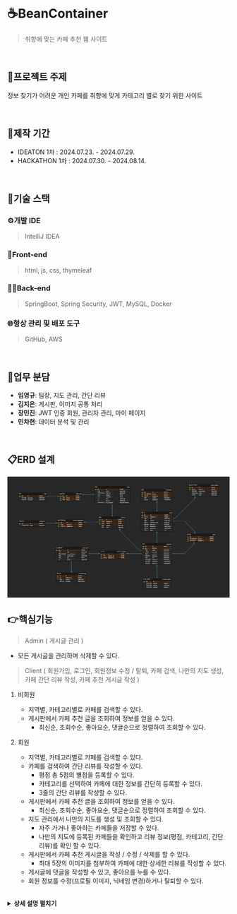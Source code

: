 # :coffee:BeanContainer
>취향에 맞는 카페 추천 웹 사이트

<br>

## :bookmark_tabs:프로젝트 주제
정보 찾기가 어려운 개인 카페를 취향에 맞게 카테고리 별로 찾기 위한 사이트

<br>

## :calendar:제작 기간
* IDEATON 1차 : 2024.07.23. - 2024.07.29.
* HACKATHON 1차 : 2024.07.30. - 2024.08.14.

<br>

## :wrench:기술 스택
### :gear:개발 IDE
>IntelliJ IDEA

### 🎨Front-end
>html, js, css, thymeleaf

### 🧑‍💻Back-end
>SpringBoot, Spring Security, JWT, MySQL, Docker

### :globe_with_meridians:형상 관리 및 배포 도구
>GitHub, AWS

<br>

## :pushpin:업무 분담
* **임영규**: 팀장, 지도 관리, 간단 리뷰
* **김지은**: 게시판, 이미지 공통 처리
* **장민진**: JWT 인증 회원, 관리자 관리, 마이 페이지
* **민차현**: 데이터 분석 및 관리

<br>

## :clipboard:ERD 설계
<img src="/src/main/resources/static/readme/BeanContainer_ERD.png">


<br>

## :point_right:핵심기능
>Admin ( 게시글 관리 )
- 모든 게시글을 관리하며 삭제할 수 있다.

>Client ( 회원가입, 로그인, 회원정보 수정 / 탈퇴, 카페 검색, 나만의 지도 생성, 카페 간단 리뷰 작성, 카페 추천 게시글 작성 )
1. 비회원
    - 지역별, 카테고리별로 카페를 검색할 수 있다.
    - 게시판에서 카페 추천 글을 조회하여 정보를 얻을 수 있다.
      - 최신순, 조회수순, 좋아요순, 댓글순으로 정렬하여 조회할 수 있다.
      
2. 회원
    - 지역별, 카테고리별로 카페를 검색할 수 있다.
    - 카페를 검색하여 간단 리뷰를 작성할 수 있다.
      - 평점 총 5점의 별점을 등록할 수 있다.
      - 카테고리를 선택하여 카페에 대한 정보를 간단히 등록할 수 있다.
      - 3줄의 간단 리뷰를 작성할 수 있다.
    - 게시판에서 카페 추천 글을 조회하여 정보를 얻을 수 있다.
        - 최신순, 조회수순, 좋아요순, 댓글순으로 정렬하여 조회할 수 있다.
    - 지도 관리에서 나만의 지도를 생성 및 조회할 수 있다.
      - 자주 가거나 좋아하는 카페들을 저장할 수 있다.
      - 나만의 지도에 등록된 카페들을 확인하고 리뷰 정보(평점, 카테고리, 간단 리뷰)를 확인 할 수 있다.
    - 게시판에서 카페 추천 게시글을 작성 / 수정 / 삭제를 할 수 있다.
      - 최대 5장의 이미지를 첨부하여 카페에 대한 상세한 리뷰를 작성할 수 있다.
    - 게시글에 댓글을 작성할 수 있고, 좋아요를 누를 수 있다.
    - 회원 정보를 수정(프로필 이미지, 닉네임 변경)하거나 탈퇴할 수 있다.
   
   <br>

<details>
<summary><b>상세 설명 펼치기</b></summary>

### Main
<img src="/src/main/resources/static/readme/main.png">

* 전체 카페 검색
* 지역별 카페 검색
* 카테고리별 카페 검색

   <details>
      <summary><b>이미지 참고</b></summary>
      <img src="/src/main/resources/static/readme/main_category.png">
   </details>

* 로그인 / 회원가입

   <details>
      <summary><b>이미지 참고</b></summary>
      <img src="/src/main/resources/static/readme/user_signup.png">
   </details>
  
    * 아이디 4글자 이상, 중복 불가
    * 비밀번호는 8자 이상 20자 이하이며 영문, 숫자, 특수 문자를 모두 포함
    * 비밀번호 확인
    * 닉네임 2자 이상 10자 이하
  
* 게시판 조회

### 내 정보 관리
<img src="/src/main/resources/static/readme/user_management.png">

* 프로필 이미지 업로드
* 닉네임 변경
* 회원탈퇴

### 나만의 지도
<img src="/src/main/resources/static/readme/my_map.png">

* 카테고리별 검색
* 자주 가는 카페, 가고 싶은 카페 저장
* 지도 이름 생성
* 지도 목록 조회 및 관리

   <details>
      <summary><b>이미지 참고</b></summary>
      <img src="/src/main/resources/static/readme/map_management.png">
   </details>

### 게시판
<img src="/src/main/resources/static/readme/post_list.png">

* 최신순, 조회수순, 좋아요순, 댓글순 정렬
* 글쓰기

   <details>
      <summary><b>이미지 참고</b></summary>
      <img src="/src/main/resources/static/readme/post_create.png">
   </details>


### 게시글

<img src="/src/main/resources/static/readme/post_details.jpeg">

* 작성자 - 수정, 삭제 가능
  * 이외 - only 목록 버튼
* 댓글 작성
  * 작성자 - 수정, 삭제 가능
  * 이외 - 버튼 비활성화
* 좋아요


### 채팅방
* 아직..개발중...입니다..

</details>

